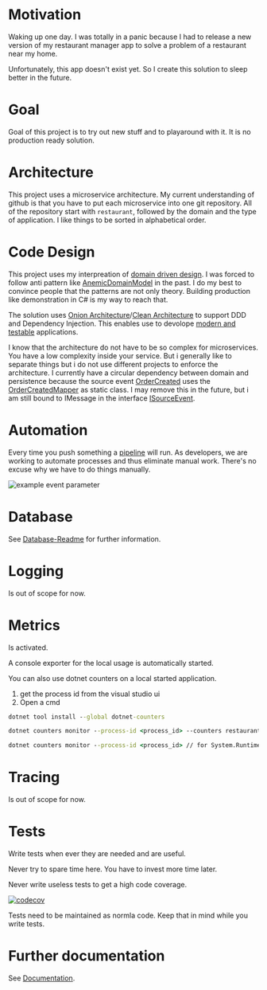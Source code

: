 # Motivation
Waking up one day. I was totally in a panic because I had to release a new version of my restaurant manager app to solve a problem of a restaurant near my home.

Unfortunately, this app doesn't exist yet. So I create this solution to sleep better in the future.

# Goal
Goal of this project is to try out new stuff and to playaround with it. It is no production ready solution.

# Architecture
This project uses a microservice architecture. My current understanding of github is that you have to put each microservice into one git repository. All of the repository start with `restaurant`, followed by the domain and the type of application. I like things to be sorted in alphabetical order.

# Code Design
This project uses my interpreation of [domain driven design](https://martinfowler.com/tags/domain%20driven%20design.html). I was forced to follow anti pattern like [AnemicDomainModel](https://martinfowler.com/bliki/AnemicDomainModel.html) in the past. I do my best to convince people that the patterns are not only theory. Building production like demonstration in C# is my way to reach that.

The solution uses [Onion Architecture](https://jeffreypalermo.com/2008/07/the-onion-architecture-part-1/)/[Clean Architecture](https://blog.cleancoder.com/uncle-bob/2012/08/13/the-clean-architecture.html) to support DDD and Dependency Injection. This enables use to devolope [modern and testable](https://docs.microsoft.com/de-de/dotnet/architecture/modern-web-apps-azure/common-web-application-architectures) applications.

I know that the architecture do not have to be so complex for microservices. You have a low complexity inside your service. But i generally like to separate things but i do not use different projects to enforce the architecture. I currently have a circular dependency between domain and persistence because the source event [OrderCreated](Restaurant.SvcOrder/Domain/Orders/SourceEvents/OrderCreated.cs) uses the [OrderCreatedMapper](Restaurant.SvcOrder/Repositories/Orders/SourceEvents/OrderCreatedMapper.cs) as static class. I may remove this in the future, but i am still bound to IMessage in the interface [ISourceEvent](Restaurant.SvcOrder/Domain/SourceEvents/ISourceEvent.cs).

# Automation
Every time you push something a [pipeline](.github/workflows/pipeline.yml) will run. As developers, we are working to automate processes and thus eliminate manual work. There's no excuse why we have to do things manually.

![example event parameter](https://github.com/kinneko-de/restaurant-order-svc/actions/workflows/pipeline.yml/badge.svg?event=push)


# Database
See [Database-Readme](database/README.md) for further information.

# Logging
Is out of scope for now.

# Metrics
Is activated.

A console exporter for the local usage is automatically started.

You can also use dotnet counters on a local started application.
1. get the process id from the visual studio ui
2. Open a cmd

```bat
dotnet tool install --global dotnet-counters
```

```bat
dotnet counters monitor --process-id <process_id> --counters restaurant-order-svc // for application metrics
```

```bat
dotnet counters monitor --process-id <process_id> // for System.Runtime metrics
```

# Tracing
Is out of scope for now.

# Tests
Write tests when ever they are needed and are useful.

Never try to spare time here. You have to invest more time later.

Never write useless tests to get a high code coverage.

[![codecov](https://codecov.io/gh/KinNeko-De/restaurant-order-svc/branch/master/graph/badge.svg?token=F2ADS06FGH)](https://codecov.io/gh/KinNeko-De/restaurant-order-svc)

Tests need to be maintained as normla code. Keep that in mind while you write tests.

# Further documentation
See [Documentation](docs/README.md).
